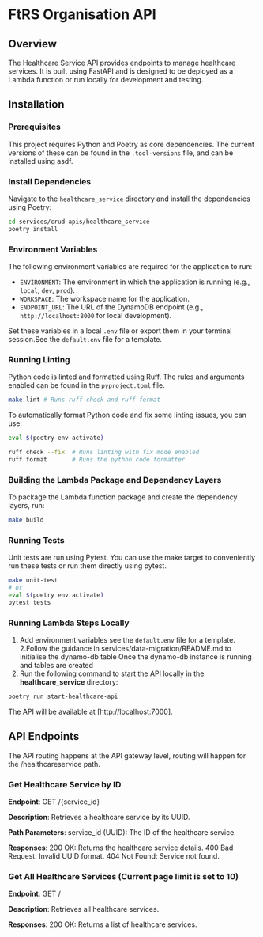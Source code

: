# FtRS Organisation API

## Overview

The Healthcare Service API provides endpoints to manage healthcare services. It is built using FastAPI and is designed to be deployed as a Lambda function or run locally for development and testing.

## Installation

### Prerequisites

This project requires Python and Poetry as core dependencies.
The current versions of these can be found in the `.tool-versions` file, and can be installed using asdf.

### Install Dependencies

Navigate to the `healthcare_service` directory and install the dependencies using Poetry:

```bash
cd services/crud-apis/healthcare_service
poetry install
```

### Environment Variables

The following environment variables are required for the application to run:

- `ENVIRONMENT`: The environment in which the application is running (e.g., `local`, `dev`, `prod`).
- `WORKSPACE`: The workspace name for the application.
- `ENDPOINT_URL`: The URL of the DynamoDB endpoint (e.g., `http://localhost:8000` for local development).

Set these variables in a local `.env` file or export them in your terminal session.See the `default.env` file for a template.

### Running Linting

Python code is linted and formatted using Ruff. The rules and arguments enabled can be found in the `pyproject.toml` file.

```bash
make lint # Runs ruff check and ruff format
```

To automatically format Python code and fix some linting issues, you can use:

```bash
eval $(poetry env activate)

ruff check --fix  # Runs linting with fix mode enabled
ruff format       # Runs the python code formatter
```

### Building the Lambda Package and Dependency Layers

To package the Lambda function package and create the dependency layers, run:

```bash
make build
```

### Running Tests

Unit tests are run using Pytest. You can use the make target to conveniently run these tests or run them directly using pytest.

```bash
make unit-test
# or
eval $(poetry env activate)
pytest tests
```

### Running Lambda Steps Locally

1. Add environment variables see the `default.env` file for a template.
2.Follow the guidance in services/data-migration/README.md to initialise the dynamo-db table
  Once the dynamo-db instance is running and tables are created
2. Run the following command to start the API locally in the **healthcare_service** directory:

```bash
poetry run start-healthcare-api
```

The API will be available at [http://localhost:7000].

## API Endpoints

The API routing happens at the API gateway level, routing will happen for the /healthcareservice path.

### Get Healthcare Service by ID

**Endpoint**: GET /{service_id}

**Description**: Retrieves a healthcare service by its UUID.

**Path Parameters**: service_id (UUID): The ID of the healthcare service.

**Responses**:
 200 OK: Returns the healthcare service details.
 400 Bad Request: Invalid UUID format.
 404 Not Found: Service not found.

### Get All Healthcare Services (Current page limit is set to 10)

**Endpoint**: GET /

**Description**: Retrieves all healthcare services.

**Responses**: 200 OK: Returns a list of healthcare services.
